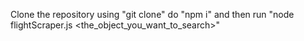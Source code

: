Clone the repository using "git clone"
do "npm i"
and then run "node flightScraper.js <the_object_you_want_to_search>"
